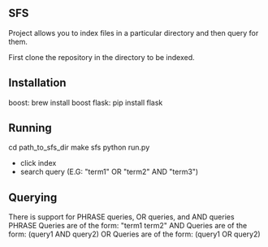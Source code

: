 SFS
-----------------------------------
Project allows you to index files in a particular directory and then query for them.

First clone the repository in the directory to be indexed.

Installation
-----------------------------------
boost: brew install boost
flask: pip install flask

Running
-----------------------------------
cd path_to_sfs_dir
make sfs
python run.py

- click index
- search query (E.G: "term1" OR "term2" AND "term3")

Querying
------------------------------------
There is support for PHRASE queries, OR queries, and AND queries
PHRASE Queries are of the form: "term1 term2"
AND Queries are of the form: (query1 AND query2)
OR Queries are of the form: (query1 OR query2)